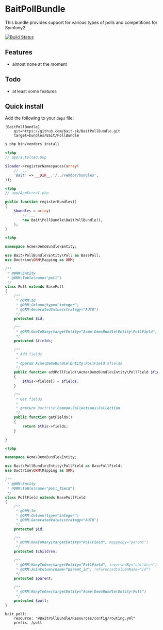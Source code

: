 BaitPollBundle
==============

This bundle provides support for various types of polls and competitions for Symfony2.

[![Build Status](https://secure.travis-ci.org/bait-sk/BaitPollBundle.png?branch=master)](http://travis-ci.org/bait-sk/BaitPollBundle)


Features
--------

- almost none at the moment


Todo
----

- at least some features


Quick install
-------------

Add the following to your `deps` file:

```
[BaitPollBundle]
    git=https://github.com/bait-sk/BaitPollBundle.git
    target=bundles/Bait/PollBundle
```

``` bash
$ php bin/vendors install
```

``` php
<?php
// app/autoload.php

$loader->registerNamespaces(array(
    // ...
    'Bait' => __DIR__.'/../vendor/bundles',
));
```

``` php
<?php
// app/AppKernel.php

public function registerBundles()
{
    $bundles = array(
        // ...
        new Bait\PollBundle\BaitPollBundle(),
    );
}
```

``` php
<?php

namespace Acme\DemoBundle\Entity;

use Bait\PollBundle\Entity\Poll as BasePoll;
use Doctrine\ORM\Mapping as ORM;

/**
 * @ORM\Entity
 * @ORM\Table(name="poll")
 */
class Poll extends BasePoll
{
    /**
     * @ORM\Id
     * @ORM\Column(type="integer")
     * @ORM\GeneratedValue(strategy="AUTO")
     */
    protected $id;

    /**
     * @ORM\OneToMany(targetEntity="Acme\DemoBundle\Entity\PollField", mappedBy="poll")
     */
    protected $fields;

    /**
     * Add fields
     *
     * @param Acme\DemoBundle\Entity\PollField $fields
     */
    public function addPollField(\Acme\DemoBundle\Entity\PollField $fields)
    {
        $this->fields[] = $fields;
    }

    /**
     * Get fields
     *
     * @return Doctrine\Common\Collections\Collection
     */
    public function getFields()
    {
        return $this->fields;
    }

}
```

``` php
<?php

namespace Acme\DemoBundle\Entity;

use Bait\PollBundle\Entity\PollField as BasePollField;
use Doctrine\ORM\Mapping as ORM;

/**
 * @ORM\Entity
 * @ORM\Table(name="poll_field")
 */
class PollField extends BasePollField
{
    /**
     * @ORM\Id
     * @ORM\Column(type="integer")
     * @ORM\GeneratedValue(strategy="AUTO")
     */
    protected $id;

    /**
     * @ORM\OneToMany(targetEntity="PollField", mappedBy="parent")
     */
    protected $children;

    /**
     * @ORM\ManyToOne(targetEntity="PollField", inversedBy="children")
     * @ORM\JoinColumn(name="parent_id", referencedColumnName="id")
     */
    protected $parent;

    /**
     * @ORM\ManyToOne(targetEntity="Acme\DemoBundle\Entity\Poll")
     */
    protected $poll;
}
```

```
bait_poll:
    resource: "@BaitPollBundle/Resources/config/routing.yml"
    prefix: /poll
```
